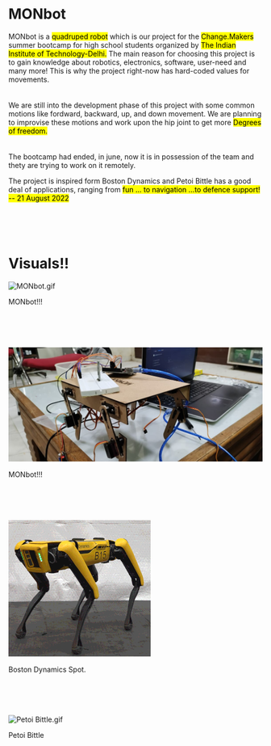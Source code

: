 <h1>MONbot</h1>
MONbot is a <mark>quadruped robot</mark> which is our project for the  <mark>Change.Makers</mark> summer bootcamp for high school students organized by <mark>The Indian Institute of Technology-Delhi.</mark> The main reason for choosing this project is to gain knowledge about robotics, electronics, software, user-need and many more! This is why the project right-now has hard-coded values for movements. 
<br><br><br> 
We are still into the development phase of this project with some common motions like fordward, backward, up, and down movement. We are planning to improvise these motions and work upon the hip joint to get more <mark>Degrees of freedom.</mark>
<br><br><br> 
The bootcamp had ended, in june, now it is in possession of the team and thety are trying to work on it remotely.

The project is inspired form Boston Dynamics and Petoi Bittle has a good deal of applications, ranging from <mark>fun ... to navigation ...to defence support!
  <br> -- 21 August 2022

<br><br><br>
<h1>Visuals!!</h1>
<img src = ./Pranjal/Assets/MONbot.gif  alt = "MONbot.gif">
  <p>MONbot!!!</p>
<br><br><br><br>
<img src = ./Pranjal/Assets/MONbot_img.jpeg alt = "MONbot_img.jpeg">
  <p>MONbot!!!</p>
<br><br><br><br>
<img src = ./Pranjal/Assets/spot.gif  alt = "Boston Dynamics spot.gif">
  <p>Boston Dynamics Spot.</p>
<br><br><br><br>
<img src = ./Pranjal/Assets/petoi.gif alt = "Petoi Bittle.gif">
<p>Petoi Bittle</p>

